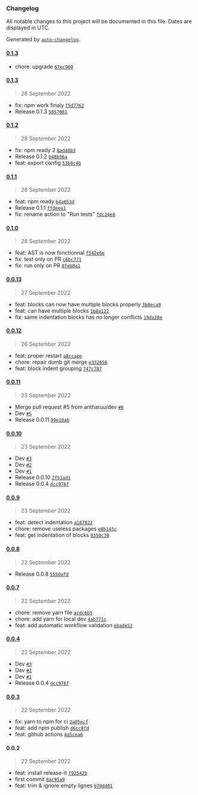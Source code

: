 ### Changelog

All notable changes to this project will be documented in this file. Dates are displayed in UTC.

Generated by [`auto-changelog`](https://github.com/CookPete/auto-changelog).

#### [0.1.3](https://github.com/antharuu/Velvet/compare/0.1.3...0.1.3)

- chore: upgrade [`67ec960`](https://github.com/antharuu/Velvet/commit/67ec96097274ea67ec1efb4c7780f4f0218deebb)

#### [0.1.3](https://github.com/antharuu/Velvet/compare/0.1.2...0.1.3)

> 28 September 2022

- fix: npm work finaly [`f5d7762`](https://github.com/antharuu/Velvet/commit/f5d7762ab366e147950e20508ce92573b7c966ab)
- Release 0.1.3 [`5857081`](https://github.com/antharuu/Velvet/commit/58570811dbcd4adccbbf67f0617f29837da4ac52)

#### [0.1.2](https://github.com/antharuu/Velvet/compare/0.1.1...0.1.2)

> 28 September 2022

- fix: npm ready 2 [`8ad48b3`](https://github.com/antharuu/Velvet/commit/8ad48b377400ab11282bb7ae078923ab5774c49a)
- Release 0.1.2 [`b48b56a`](https://github.com/antharuu/Velvet/commit/b48b56a3b0485365d18e9c205c2dd8f03897ec31)
- feat: export config [`53b9c4b`](https://github.com/antharuu/Velvet/commit/53b9c4b65d8965ee3d3ad384b21054553f86c2c9)

#### [0.1.1](https://github.com/antharuu/Velvet/compare/0.1.0...0.1.1)

> 28 September 2022

- feat: npm ready [`b4a653d`](https://github.com/antharuu/Velvet/commit/b4a653d5b81b732e641e0ba2821786911e3261de)
- Release 0.1.1 [`ffdeea1`](https://github.com/antharuu/Velvet/commit/ffdeea11f3430cd6693e4a23b3b19d00b706fc9c)
- fix: rename action to "Run tests" [`fdc24e8`](https://github.com/antharuu/Velvet/commit/fdc24e8b665cd84438d6355b9c9da895b485e2eb)

#### [0.1.0](https://github.com/antharuu/Velvet/compare/0.0.13...0.1.0)

> 28 September 2022

- feat: AST is now fonctionnal [`f542e6e`](https://github.com/antharuu/Velvet/commit/f542e6e4a3d269624208d04083e06dc932ff1479)
- fix: test only on PR [`c6bc771`](https://github.com/antharuu/Velvet/commit/c6bc7719d6dd1627695bfd15b0708e117807a3c2)
- fix: run only on PR [`8feb8a1`](https://github.com/antharuu/Velvet/commit/8feb8a12c4414d0a4413a9d3f53d17a4667d84cb)

#### [0.0.13](https://github.com/antharuu/Velvet/compare/0.0.12...0.0.13)

> 27 September 2022

- feat: blocks can now have multiple blocks properly [`3b8eca9`](https://github.com/antharuu/Velvet/commit/3b8eca95cb7ea99e7b500eb124a9e8b61d675a5d)
- feat: can have multiple blocks [`1b8a122`](https://github.com/antharuu/Velvet/commit/1b8a12246fd039732e50c0d1b60e775150d07de4)
- fix: same indentation blocks has no longer conflicts [`19da28e`](https://github.com/antharuu/Velvet/commit/19da28ed55111afaa69d92f5ccca8baa2866954f)

#### [0.0.12](https://github.com/antharuu/Velvet/compare/0.0.11...0.0.12)

> 26 September 2022

- feat: proper restart [`a8ccaee`](https://github.com/antharuu/Velvet/commit/a8ccaee1a8074b2ffc9adb9fcea769a9516a13ed)
- chore: repair dumb git merge [`e332656`](https://github.com/antharuu/Velvet/commit/e3326568531478a90460f9ee4f35fef81dcaa971)
- feat: block indent grouping [`747c787`](https://github.com/antharuu/Velvet/commit/747c7879be69ff9097bc0a65f6ba23a76eaa5a82)

#### [0.0.11](https://github.com/antharuu/Velvet/compare/0.0.10...0.0.11)

> 23 September 2022

- Merge pull request #5 from antharuu/dev [`#6`](https://github.com/antharuu/Velvet/pull/6)
- Dev [`#5`](https://github.com/antharuu/Velvet/pull/5)
- Release 0.0.11 [`99e10ab`](https://github.com/antharuu/Velvet/commit/99e10abdd52209b7a0a43c69c6667ff270af7e38)

#### [0.0.10](https://github.com/antharuu/Velvet/compare/0.0.9...0.0.10)

> 23 September 2022

- Dev [`#3`](https://github.com/antharuu/Velvet/pull/3)
- Dev [`#2`](https://github.com/antharuu/Velvet/pull/2)
- Dev [`#1`](https://github.com/antharuu/Velvet/pull/1)
- Release 0.0.10 [`2f51ad1`](https://github.com/antharuu/Velvet/commit/2f51ad1decba12e83e656926c07bc71e106eeae9)
- Release 0.0.4 [`dcc976f`](https://github.com/antharuu/Velvet/commit/dcc976f457c47fc4c5dc65c1954e26261e102764)

#### [0.0.9](https://github.com/antharuu/Velvet/compare/0.0.8...0.0.9)

> 23 September 2022

- feat: detect indentation [`a187022`](https://github.com/antharuu/Velvet/commit/a187022ebaa7fc0595be8f39957d9c96d9504302)
- chore: remove useless packages [`e8b145c`](https://github.com/antharuu/Velvet/commit/e8b145c47f01773c4ca78a80af772861a541723b)
- feat: get indentation of blocks [`8350c30`](https://github.com/antharuu/Velvet/commit/8350c30abf48a08f571554400a61510e681e9ad5)

#### [0.0.8](https://github.com/antharuu/Velvet/compare/0.0.7...0.0.8)

> 22 September 2022

- Release 0.0.8 [`5550afd`](https://github.com/antharuu/Velvet/commit/5550afd314a9ddd586a73290fa1340c1c432fd3f)

#### [0.0.7](https://github.com/antharuu/Velvet/compare/0.0.4...0.0.7)

> 22 September 2022

- chore: remove yarn file [`acdc6b5`](https://github.com/antharuu/Velvet/commit/acdc6b57d57ec086e14a96e57a8f35529f7ba21a)
- chore: add yarn for local dev [`4ab771c`](https://github.com/antharuu/Velvet/commit/4ab771c35aba62955adab762be84bf3e52b7eff9)
- feat: add automatic workflow validation [`ebade52`](https://github.com/antharuu/Velvet/commit/ebade52ff1e156786e18a51d50fb31d925a917b1)

#### [0.0.4](https://github.com/antharuu/Velvet/compare/0.0.3...0.0.4)

> 22 September 2022

- Dev [`#3`](https://github.com/antharuu/Velvet/pull/3)
- Dev [`#2`](https://github.com/antharuu/Velvet/pull/2)
- Dev [`#1`](https://github.com/antharuu/Velvet/pull/1)
- Release 0.0.4 [`dcc976f`](https://github.com/antharuu/Velvet/commit/dcc976f457c47fc4c5dc65c1954e26261e102764)

#### [0.0.3](https://github.com/antharuu/Velvet/compare/0.0.2...0.0.3)

> 22 September 2022

- fix: yarn to npm for ci [`2a05ecf`](https://github.com/antharuu/Velvet/commit/2a05ecf3cf8d0965eafec08278264ec94c99f7f1)
- feat: add npm publish [`d6cc8fd`](https://github.com/antharuu/Velvet/commit/d6cc8fda8050bf947435e15c26cb8322273d4bf8)
- feat: github actions [`4a5cea6`](https://github.com/antharuu/Velvet/commit/4a5cea6835a4b8f78fcc14ec7531413e62bb40c7)

#### 0.0.2

> 22 September 2022

- feat: install release-it [`f92542b`](https://github.com/antharuu/Velvet/commit/f92542b185807f93a21fe0de946729f78212e5aa)
- first commit [`8ac95a9`](https://github.com/antharuu/Velvet/commit/8ac95a9535ec2a5ac6752e601933a3671f6bd44d)
- feat: trim & ignore empty lignes [`b70dd01`](https://github.com/antharuu/Velvet/commit/b70dd01f8188f777d14e4cfc28cc4dc0937efef5)
